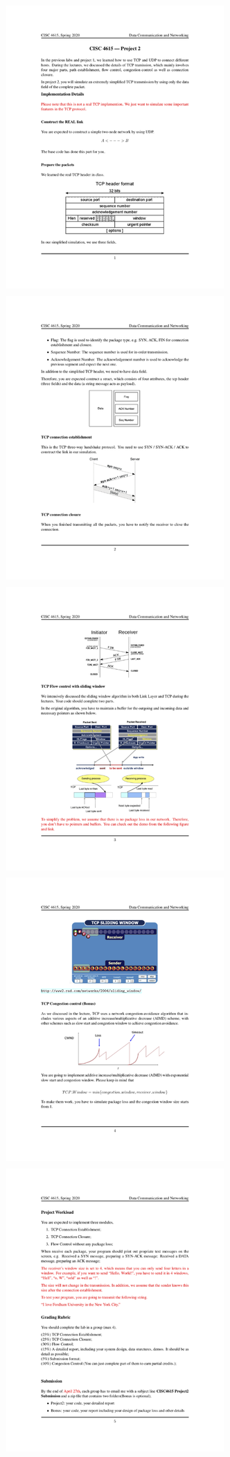 
![](images/Project2_1.png)

![](images/Project2_2.png)

![](images/Project2_3.png)

![](images/Project2_4.png)

![](images/Project2_5.png)
